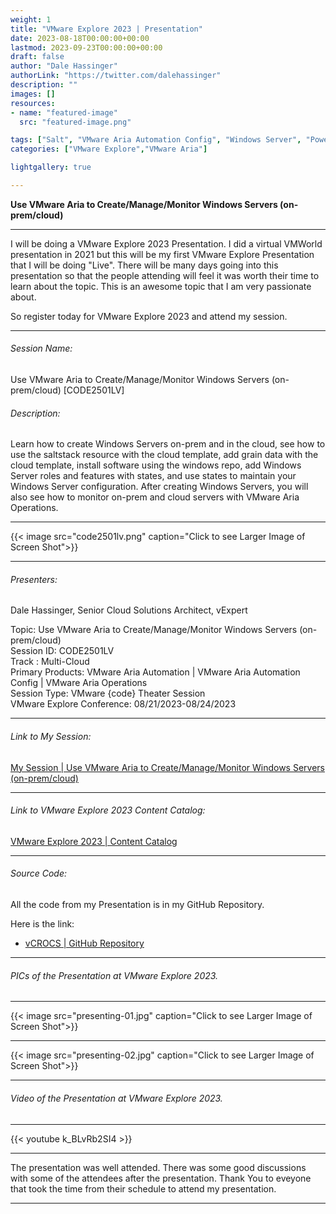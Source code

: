 ```yaml
---
weight: 1
title: "VMware Explore 2023 | Presentation"
date: 2023-08-18T00:00:00+00:00
lastmod: 2023-09-23T00:00:00+00:00
draft: false
author: "Dale Hassinger"
authorLink: "https://twitter.com/dalehassinger"
description: ""
images: []
resources:
- name: "featured-image"
  src: "featured-image.png"

tags: ["Salt", "VMware Aria Automation Config", "Windows Server", "PowerShell", "VMware", "VMware Aria", "Configuration Management", "Automation", "VMware Explore 2023"]
categories: ["VMware Explore","VMware Aria"]

lightgallery: true

---
```


**Use VMware Aria to Create/Manage/Monitor Windows Servers (on-prem/cloud)**

<!--more-->

---

I will be doing a VMware Explore 2023 Presentation. I did a virtual VMWorld presentation in 2021 but this will be my first VMware Explore Presentation that I will be doing "Live". There will be many days going into this presentation so that the people attending will feel it was worth their time to learn about the topic. This is an awesome topic that I am very passionate about.  

So register today for VMware Explore 2023 and attend my session.  

---

###### Session Name:
Use VMware Aria to Create/Manage/Monitor Windows Servers (on-prem/cloud) [CODE2501LV]

###### Description:
Learn how to create Windows Servers on-prem and in the cloud, see how to use the saltstack resource with the cloud template, add grain data with the cloud template, install software using the windows repo, add Windows Server roles and features with states, and use states to maintain your Windows Server configuration. After creating Windows Servers, you will also see how to monitor on-prem and cloud servers with VMware Aria Operations.

--- 

{{< image src="code2501lv.png" caption="Click to see Larger Image of Screen Shot">}}  

---

###### Presenters:
Dale Hassinger, Senior Cloud Solutions Architect, vExpert  

Topic: Use VMware Aria to Create/Manage/Monitor Windows Servers (on-prem/cloud)  
Session ID: CODE2501LV  
Track : Multi-Cloud  
Primary Products: VMware Aria Automation | VMware Aria Automation Config | VMware Aria Operations  
Session Type: VMware {code} Theater Session  
VMware Explore Conference: 08/21/2023-08/24/2023  

---

###### Link to My Session:  

<a href="https://event.vmware.com/flow/vmware/explore2023lv/content/page/catalog?search=Hassinger" target="_blank">My Session | Use VMware Aria to Create/Manage/Monitor Windows Servers (on-prem/cloud)</a>

---

###### Link to VMware Explore 2023 Content Catalog:  

<a href="https://event.vmware.com/flow/vmware/explore2023lv/content/page/catalog" target="_blank">VMware Explore 2023 | Content Catalog</a>

---
###### Source Code:  

All the code from my Presentation is in my GitHub Repository. 

Here is the link:  
* [vCROCS | GitHub Repository](https://github.com/dalehassinger/unlocking-the-potential)  

--- 

###### PICs of the Presentation at VMware Explore 2023.

---
{{< image src="presenting-01.jpg" caption="Click to see Larger Image of Screen Shot">}}  

---

{{< image src="presenting-02.jpg" caption="Click to see Larger Image of Screen Shot">}}  

---

###### Video of the Presentation at VMware Explore 2023.

---

{{< youtube k_BLvRb2SI4 >}}

---

The presentation was well attended. There was some good discussions with some of the attendees after the presentation. Thank You to eveyone that took the time from their schedule to attend my presentation. 

---